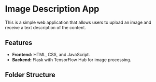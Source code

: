 # Image Description App

This is a simple web application that allows users to upload an image and receive a text description of the content.

## Features
- **Frontend:** HTML, CSS, and JavaScript.
- **Backend:** Flask with TensorFlow Hub for image processing.

## Folder Structure
